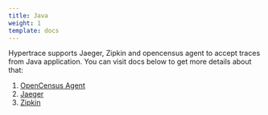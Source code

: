 ```yaml
---
title: Java
weight: 1
template: docs
---
```


Hypertrace supports Jaeger, Zipkin and opencensus agent to accept traces from Java application. You can visit docs below to get more details about that:

1. [OpenCensus Agent](java-opencensus.md)
2. [Jaeger](java-jaeger.md)
3. [Zipkin](java-zipkin.md)


